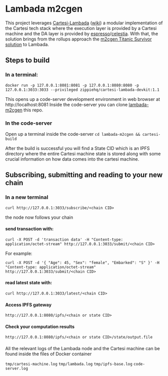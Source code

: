 # Lambada m2cgen

This project leverages [Cartesi-Lambada](https://github.com/zippiehq/cartesi-lambada) ([wiki](https://github.com/zippiehq/cartesi-lambada/wiki)) a modular implementation of the Cartesi tech stack where the execution layer is provided by a Cartesi machine and the DA layer is provided by [espresso](https://www.espressosys.com/)/[celestia](https://celestia.org/).
With that, the solution brings from the rollups approach the [m2cgen Titanic Survivor solution](https://github.com/Mugen-Builders/m2cgen) to Lambada. 

## Steps to build

### In a terminal:

```
docker run -p 127.0.0.1:8081:8081 -p 127.0.0.1:8080:8080 -p 127.0.0.1:3033:3033 --privileged zippiehq/cartesi-lambada-devkit:1.1
```

This opens up a code-server development environment in web browser at http://localhost:8081
Inside the code-server you can clone [lambada-m2cgen](https://github.com/souzavinny/lambada-m2cgen) this repo.

### In the code-server

Open up a terminal inside the code-server
`cd lambada-m2cgen && cartesi-build`

After the build is successful you will find a State CID which is an IPFS directory where the entire Cartesi machine state is stored along with some crucial information on how data comes into the cartesi machine.

## Subscribing, submitting and reading to your new chain

### In a new terminal

`curl http://127.0.0.1:3033/subscribe/<chain CID>`

the node now follows your chain

#### send transaction with:

`curl -X POST -d 'transaction data' -H "Content-type: application/octet-stream" http://127.0.0.1:3033/submit/<chain CID>`

For example:

`curl -X POST -d '{ "Age": 45, "Sex": "female", "Embarked": "S" }' -H "Content-type: application/octet-stream" http://127.0.0.1:3033/submit/<chain CID>`

#### read latest state with:

`curl http://127.0.0.1:3033/latest/<chain CID>`

#### Access IPFS gateway

`http://127.0.0.1:8080/ipfs/<chain or state CID>`

#### Check your computation results

`http://127.0.0.1:8080/ipfs/<chain or state CID>/state/output.file`

####

All the relevant logs of the Lambada node and the Cartesi machine can be found inside the files of Docker container

`tmp/cartesi-machine.log`
`tmp/lambada.log`
`tmp/ipfs-base.log`
`code-server.log`
